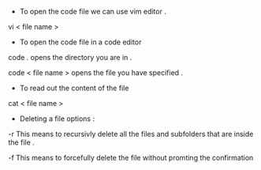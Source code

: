 - To open the code file we can use vim editor . 

vi < file name > 

- To open the code file in a code editor 

code .
opens the directory you are in .

code < file name >
opens the file you have specified .

- To read out the content of the file 

cat < file name >

- Deleting a file options :

-r 
This means to recursivly delete all the files and subfolders that are inside the file .

-f 
This means to forcefully delete the file without promting the confirmation 